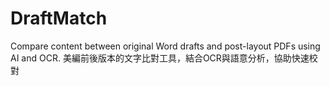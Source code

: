 # DraftMatch
Compare content between original Word drafts and post-layout PDFs using AI and OCR. 美編前後版本的文字比對工具，結合OCR與語意分析，協助快速校對
